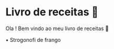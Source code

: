 # Livro de receitas :book:

Ola ! Bem vindo ao meu livro de receitas :chicken:

  • Strogonofi de frango